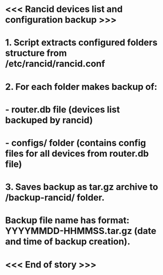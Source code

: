 # <<< Rancid devices list and configuration backup >>> 
#
# 1. Script extracts configured folders structure from /etc/rancid/rancid.conf
#
# 2. For each folder makes backup of:
#    - router.db file (devices list backuped by rancid)
#    - configs/ folder (contains config files for all devices from router.db file)
#
# 3. Saves backup as tar.gz archive to /backup-rancid/ folder.
#    Backup file name has format:   YYYYMMDD-HHMMSS.tar.gz   (date and time of backup creation).
#
# <<< End of story >>> 
